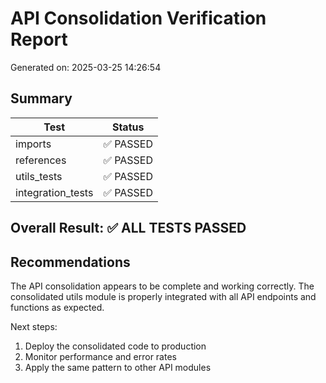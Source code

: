 # API Consolidation Verification Report

Generated on: 2025-03-25 14:26:54

## Summary

| Test | Status |
| ---- | ------ |
| imports | ✅ PASSED |
| references | ✅ PASSED |
| utils_tests | ✅ PASSED |
| integration_tests | ✅ PASSED |

## Overall Result: ✅ ALL TESTS PASSED

## Recommendations

The API consolidation appears to be complete and working correctly. The consolidated utils module is properly integrated with all API endpoints and functions as expected.

Next steps:
1. Deploy the consolidated code to production
2. Monitor performance and error rates
3. Apply the same pattern to other API modules